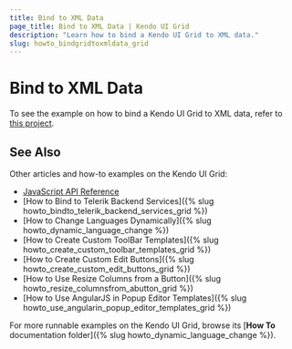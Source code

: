 ```yaml
---
title: Bind to XML Data
page_title: Bind to XML Data | Kendo UI Grid
description: "Learn how to bind a Kendo UI Grid to XML data."
slug: howto_bindgridtoxmldata_grid
---
```


# Bind to XML Data

To see the example on how to bind a Kendo UI Grid to XML data, refer to [this project](https://github.com/telerik/ui-for-aspnet-mvc-examples/tree/master/grid/grid-bound-to-xml-data).

## See Also

Other articles and how-to examples on the Kendo UI Grid:

* [JavaScript API Reference](/api/javascript/ui/grid)
* [How to Bind to Telerik Backend Services]({% slug howto_bindto_telerik_backend_services_grid %})
* [How to Change Languages Dynamically]({% slug howto_dynamic_language_change %})
* [How to Create Custom ToolBar Templates]({% slug howto_create_custom_toolbar_templates_grid %})
* [How to Create Custom Edit Buttons]({% slug howto_create_custom_edit_buttons_grid %})
* [How to Use Resize Columns from a Button]({% slug howto_resize_columnsfrom_abutton_grid %})
* [How to Use AngularJS in Popup Editor Templates]({% slug howto_use_angularin_popup_editor_templates_grid %})

For more runnable examples on the Kendo UI Grid, browse its [**How To** documentation folder]({% slug howto_dynamic_language_change %}).
